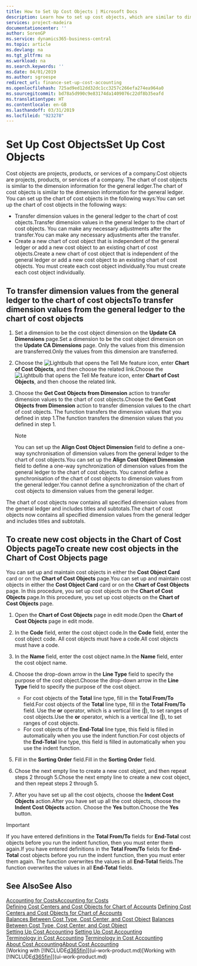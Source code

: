 ```yaml
---
title: How to Set Up Cost Objects | Microsoft Docs
description: Learn how to set up cost objects, which are similar to dimensions for the general ledger.
services: project-madeira
documentationcenter: ''
author: SorenGP
ms.service: dynamics365-business-central
ms.topic: article
ms.devlang: na
ms.tgt_pltfrm: na
ms.workload: na
ms.search.keywords: ''
ms.date: 04/01/2019
ms.author: sgroespe
redirect_url: finance-set-up-cost-accounting
ms.openlocfilehash: 725ad9ed12dd32dc1cc3257c266efa274ea964a0
ms.sourcegitcommit: bd78a5d990c9e83174da1409076c22df8b35eafd
ms.translationtype: HT
ms.contentlocale: en-GB
ms.lasthandoff: 03/31/2019
ms.locfileid: "923278"
---
```

# <a name="set-up-cost-objects"></a><span data-ttu-id="89f96-103">Set Up Cost Objects</span><span class="sxs-lookup"><span data-stu-id="89f96-103">Set Up Cost Objects</span></span>
<span data-ttu-id="89f96-104">Cost objects are projects, products, or services of a company.</span><span class="sxs-lookup"><span data-stu-id="89f96-104">Cost objects are projects, products, or services of a company.</span></span> <span data-ttu-id="89f96-105">The chart of cost objects is similar to the dimension information for the general ledger.</span><span class="sxs-lookup"><span data-stu-id="89f96-105">The chart of cost objects is similar to the dimension information for the general ledger.</span></span> <span data-ttu-id="89f96-106">You can set up the chart of cost objects in the following ways:</span><span class="sxs-lookup"><span data-stu-id="89f96-106">You can set up the chart of cost objects in the following ways:</span></span>  

* <span data-ttu-id="89f96-107">Transfer dimension values in the general ledger to the chart of cost objects.</span><span class="sxs-lookup"><span data-stu-id="89f96-107">Transfer dimension values in the general ledger to the chart of cost objects.</span></span> <span data-ttu-id="89f96-108">You can make any necessary adjustments after the transfer.</span><span class="sxs-lookup"><span data-stu-id="89f96-108">You can make any necessary adjustments after the transfer.</span></span>  
* <span data-ttu-id="89f96-109">Create a new chart of cost object that is independent of the general ledger or add a new cost object to an existing chart of cost objects.</span><span class="sxs-lookup"><span data-stu-id="89f96-109">Create a new chart of cost object that is independent of the general ledger or add a new cost object to an existing chart of cost objects.</span></span> <span data-ttu-id="89f96-110">You must create each cost object individually.</span><span class="sxs-lookup"><span data-stu-id="89f96-110">You must create each cost object individually.</span></span>  

## <a name="to-transfer-dimension-values-from-the-general-ledger-to-the-chart-of-cost-objects"></a><span data-ttu-id="89f96-111">To transfer dimension values from the general ledger to the chart of cost objects</span><span class="sxs-lookup"><span data-stu-id="89f96-111">To transfer dimension values from the general ledger to the chart of cost objects</span></span>  
1.  <span data-ttu-id="89f96-112">Set a dimension to be the cost object dimension on the **Update CA Dimensions** page.</span><span class="sxs-lookup"><span data-stu-id="89f96-112">Set a dimension to be the cost object dimension on the **Update CA Dimensions** page.</span></span> <span data-ttu-id="89f96-113">Only the values from this dimension are transferred.</span><span class="sxs-lookup"><span data-stu-id="89f96-113">Only the values from this dimension are transferred.</span></span>  
2.  <span data-ttu-id="89f96-114">Choose the ![Lightbulb that opens the Tell Me feature](media/ui-search/search_small.png "Tell me what you want to do") icon, enter **Chart of Cost Objects**, and then choose the related link.</span><span class="sxs-lookup"><span data-stu-id="89f96-114">Choose the ![Lightbulb that opens the Tell Me feature](media/ui-search/search_small.png "Tell me what you want to do") icon, enter **Chart of Cost Objects**, and then choose the related link.</span></span>  
3.  <span data-ttu-id="89f96-115">Choose the **Get Cost Objects from Dimension** action to transfer dimension values to the chart of cost objects.</span><span class="sxs-lookup"><span data-stu-id="89f96-115">Choose the **Get Cost Objects from Dimension** action to transfer dimension values to the chart of cost objects.</span></span> <span data-ttu-id="89f96-116">The function transfers the dimension values that you defined in step 1.</span><span class="sxs-lookup"><span data-stu-id="89f96-116">The function transfers the dimension values that you defined in step 1.</span></span>  

    > [!NOTE]  
    >  <span data-ttu-id="89f96-117">You can set up the **Align Cost Object Dimension**  field to define a one-way synchronisation of dimension values from the general ledger to the chart of cost objects.</span><span class="sxs-lookup"><span data-stu-id="89f96-117">You can set up the **Align Cost Object Dimension**  field to define a one-way synchronization of dimension values from the general ledger to the chart of cost objects.</span></span> <span data-ttu-id="89f96-118">You cannot define a synchronisation of the chart of cost objects to dimension values from the general ledger.</span><span class="sxs-lookup"><span data-stu-id="89f96-118">You cannot define a synchronization of the chart of cost objects to dimension values from the general ledger.</span></span>  

<span data-ttu-id="89f96-119">The chart of cost objects now contains all specified dimension values from the general ledger and includes titles and subtotals.</span><span class="sxs-lookup"><span data-stu-id="89f96-119">The chart of cost objects now contains all specified dimension values from the general ledger and includes titles and subtotals.</span></span>  

## <a name="to-create-new-cost-objects-in-the-chart-of-cost-objects-page"></a><span data-ttu-id="89f96-120">To create new cost objects in the Chart of Cost Objects page</span><span class="sxs-lookup"><span data-stu-id="89f96-120">To create new cost objects in the Chart of Cost Objects page</span></span>  
<span data-ttu-id="89f96-121">You can set up and maintain cost objects in either the **Cost Object Card** card or on the **Chart of Cost Objects** page.</span><span class="sxs-lookup"><span data-stu-id="89f96-121">You can set up and maintain cost objects in either the **Cost Object Card** card or on the **Chart of Cost Objects** page.</span></span> <span data-ttu-id="89f96-122">In this procedure, you set up cost objects on the **Chart of Cost Objects** page.</span><span class="sxs-lookup"><span data-stu-id="89f96-122">In this procedure, you set up cost objects on the **Chart of Cost Objects** page.</span></span>  

1.  <span data-ttu-id="89f96-123">Open the **Chart of Cost Objects** page in edit mode.</span><span class="sxs-lookup"><span data-stu-id="89f96-123">Open the **Chart of Cost Objects** page in edit mode.</span></span>  
2.  <span data-ttu-id="89f96-124">In the **Code** field, enter the cost object code.</span><span class="sxs-lookup"><span data-stu-id="89f96-124">In the **Code** field, enter the cost object code.</span></span> <span data-ttu-id="89f96-125">All cost objects must have a code.</span><span class="sxs-lookup"><span data-stu-id="89f96-125">All cost objects must have a code.</span></span>  
3.  <span data-ttu-id="89f96-126">In the **Name** field, enter the cost object name.</span><span class="sxs-lookup"><span data-stu-id="89f96-126">In the **Name** field, enter the cost object name.</span></span>  
4.  <span data-ttu-id="89f96-127">Choose the drop-down arrow in the **Line Type** field to specify the purpose of the cost object.</span><span class="sxs-lookup"><span data-stu-id="89f96-127">Choose the drop-down arrow in the **Line Type** field to specify the purpose of the cost object.</span></span>  

    * <span data-ttu-id="89f96-128">For cost objects of the **Total** line type, fill in the **Total From/To** field.</span><span class="sxs-lookup"><span data-stu-id="89f96-128">For cost objects of the **Total** line type, fill in the **Total From/To** field.</span></span> <span data-ttu-id="89f96-129">Use the **or** operator, which is a vertical line (**&#124;**), to set ranges of cost objects.</span><span class="sxs-lookup"><span data-stu-id="89f96-129">Use the **or** operator, which is a vertical line (**&#124;**), to set ranges of cost objects.</span></span>  
    * <span data-ttu-id="89f96-130">For cost objects of the **End-Total** line type, this field is filled in automatically when you use  the indent function.</span><span class="sxs-lookup"><span data-stu-id="89f96-130">For cost objects of the **End-Total** line type, this field is filled in automatically when you use  the indent function.</span></span>  
5.  <span data-ttu-id="89f96-131">Fill in the **Sorting Order** field.</span><span class="sxs-lookup"><span data-stu-id="89f96-131">Fill in the **Sorting Order** field.</span></span>  
6.  <span data-ttu-id="89f96-132">Chose the next empty line to create a new cost object, and then repeat steps 2 through 5.</span><span class="sxs-lookup"><span data-stu-id="89f96-132">Chose the next empty line to create a new cost object, and then repeat steps 2 through 5.</span></span>  
7.  <span data-ttu-id="89f96-133">After you have set up all the cost objects, choose the **Indent Cost Objects** action.</span><span class="sxs-lookup"><span data-stu-id="89f96-133">After you have set up all the cost objects, choose the **Indent Cost Objects** action.</span></span> <span data-ttu-id="89f96-134">Choose the **Yes** button.</span><span class="sxs-lookup"><span data-stu-id="89f96-134">Choose the **Yes** button.</span></span>  

> [!IMPORTANT]  
>  <span data-ttu-id="89f96-135">If you have entered definitions in the **Total From/To** fields for **End-Total** cost objects before you run the indent function, then you must enter them again.</span><span class="sxs-lookup"><span data-stu-id="89f96-135">If you have entered definitions in the **Total From/To** fields for **End-Total** cost objects before you run the indent function, then you must enter them again.</span></span> <span data-ttu-id="89f96-136">The function overwrites the values in all **End-Total** fields.</span><span class="sxs-lookup"><span data-stu-id="89f96-136">The function overwrites the values in all **End-Total** fields.</span></span>  

## <a name="see-also"></a><span data-ttu-id="89f96-137">See Also</span><span class="sxs-lookup"><span data-stu-id="89f96-137">See Also</span></span>  
[<span data-ttu-id="89f96-138">Accounting for Costs</span><span class="sxs-lookup"><span data-stu-id="89f96-138">Accounting for Costs</span></span>](finance-manage-cost-accounting.md)  
<span data-ttu-id="89f96-139">[Defining Cost Centers and Cost Objects for Chart of Accounts](finance-defining-cost-centers-and-cost-objects-for-chart-of-accounts.md) </span><span class="sxs-lookup"><span data-stu-id="89f96-139">[Defining Cost Centers and Cost Objects for Chart of Accounts](finance-defining-cost-centers-and-cost-objects-for-chart-of-accounts.md) </span></span>  
<span data-ttu-id="89f96-140">[Balances Between Cost Type, Cost Center, and Cost Object](finance-balances-between-cost-type-cost-center-and-cost-object.md) </span><span class="sxs-lookup"><span data-stu-id="89f96-140">[Balances Between Cost Type, Cost Center, and Cost Object](finance-balances-between-cost-type-cost-center-and-cost-object.md) </span></span>  
<span data-ttu-id="89f96-141">[Setting Up Cost Accounting](finance-set-up-cost-accounting.md) </span><span class="sxs-lookup"><span data-stu-id="89f96-141">[Setting Up Cost Accounting](finance-set-up-cost-accounting.md) </span></span>  
<span data-ttu-id="89f96-142">[Terminology in Cost Accounting](finance-terminology-in-cost-accounting.md) </span><span class="sxs-lookup"><span data-stu-id="89f96-142">[Terminology in Cost Accounting](finance-terminology-in-cost-accounting.md) </span></span>  
[<span data-ttu-id="89f96-143">About Cost Accounting</span><span class="sxs-lookup"><span data-stu-id="89f96-143">About Cost Accounting</span></span>](finance-about-cost-accounting.md)  
<span data-ttu-id="89f96-144">[Working with [!INCLUDE[d365fin](includes/d365fin_md.md)]](ui-work-product.md)</span><span class="sxs-lookup"><span data-stu-id="89f96-144">[Working with [!INCLUDE[d365fin](includes/d365fin_md.md)]](ui-work-product.md)</span></span>
